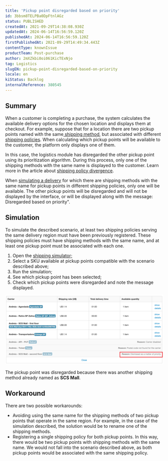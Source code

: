 ```yaml
---
title: 'Pickup point disregarded based on priority'
id: 3bbsm8TELPBa0DpFtnlAGz
status: PUBLISHED
createdAt: 2021-09-29T14:38:08.930Z
updatedAt: 2024-06-14T16:56:59.120Z
publishedAt: 2024-06-14T16:56:59.120Z
firstPublishedAt: 2021-09-29T14:49:34.443Z
contentType: knownIssue
productTeam: Post-purchase
author: 2mXZkbi0oi061KicTExNjo
tag: Logistics
slugEN: pickup-point-disregarded-based-on-priority
locale: en
kiStatus: Backlog
internalReference: 380545
---
```


## Summary

When a customer is completing a purchase, the system calculates the available delivery options for the chosen location and displays them at checkout. For example, suppose that for a location there are two pickup points named with the same[ shipping method](https://help.vtex.com/en/tutorial/como-funciona-o-tipo-de-entrega--tutorials_126), but associated with different [shipping policies](https://help.vtex.com/en/tutorial/politica-de-envio--tutorials_140). When calculating which pickup points will be available to the customer, the platform only displays one of them.

In this case, the logistics module has disregarded the other pickup point using its prioritization algorithm. During this process, only one of the shipping methods with the same name is displayed to the customer. Learn more in the article about [shipping policy divergence](https://help.vtex.com/en/faq/por-que-minha-transportadora-nao-aparece-no-checkout--frequentlyAskedQuestions_165#carrier-type-conflict).

When [simulating a delivery](https://help.vtex.com/en/tutorial/simulador-de-envio--tutorials_144) for which there are shipping methods with the same name for pickup points in different shipping policies, only one will be available. The other pickup points will be disregarded and will not be displayed by the interface, or will be displayed along with the message: Disregarded based on priority".


## Simulation


To simulate the described scenario, at least two shipping policies serving the same delivery region must have been previously registered. These shipping policies must have shipping methods with the same name, and at least one pickup point must be associated with each one.

1. Open the [shipping simulator;](https://help.vtex.com/en/tutorial/simulador-de-envio--tutorials_144)
2. Select a SKU available at pickup points compatible with the scenario described above;
3. Run the simulation;
4. See which pickup point has been selected;
5. Check which pickup points were disregarded and note the message displayed.

![KIpontoderetirada EN](https://raw.githubusercontent.com/vtexdocs/known-issues/refs/heads/main/docs/en/known-issues/Post-purchase/pickup-point-disregarded-based-on-priority_1.png)

The pickup point was disregarded because there was another shipping method already named as **SCS Mall**.


## Workaround


There are two possible workarounds:

- Avoiding using the same name for the shipping methods of two pickup points that operate in the same region. For example, in the case of the simulation described, the solution would be to rename one of the shipping methods.
- Registering a single shipping policy for both pickup points. In this way, there would be two pickup points with shipping methods with the same name. We would not fall into the scenario described above, as both pickup points would be associated with the same shipping policy.


